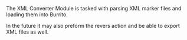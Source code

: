 The XML Converter Module is tasked with parsing XML marker files and loading them into Burrito.

In the future it may also preform the revers action and be able to export XML files as well.
